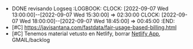 - DONE revisando Logseq
  :LOGBOOK:
  CLOCK: [2022-09-07 Wed 13:00:00]--[2022-09-07 Wed 15:30:00] =>  02:30:00
  CLOCK: [2022-09-07 Wed 18:00:00]--[2022-09-07 Wed 18:45:00] =>  00:45:00
  :END:
- [#C]  https://javisantana.com/fastdata/fair-usage-based-billing.html
- [#C] Tenemos material vetusto en Netlify, borrar [Netlify App](https://app.netlify.com/teams/malkab/overview), GMAIL/backlog
